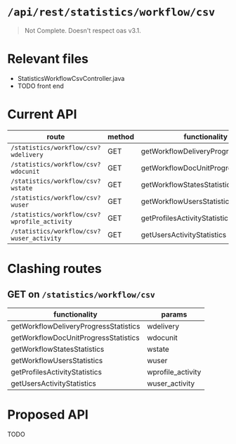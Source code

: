 # `/api/rest/statistics/workflow/csv`
> Not Complete.
> Doesn't respect oas v3.1.

# Relevant files
- StatisticsWorkflowCsvController.java
- TODO front end

# Current API
|route|method|functionality|
|-|-|-|
|`/statistics/workflow/csv?wdelivery`|GET|getWorkflowDeliveryProgressStatistics|
|`/statistics/workflow/csv?wdocunit`|GET|getWorkflowDocUnitProgressStatistics|
|`/statistics/workflow/csv?wstate`|GET|getWorkflowStatesStatistics|
|`/statistics/workflow/csv?wuser`|GET|getWorkflowUsersStatistics|
|`/statistics/workflow/csv?wprofile_activity`|GET|getProfilesActivityStatistics|
|`/statistics/workflow/csv?wuser_activity`|GET|getUsersActivityStatistics|

# Clashing routes

## GET on `/statistics/workflow/csv`
|functionality|params|
|-|-|
|getWorkflowDeliveryProgressStatistics|wdelivery|
|getWorkflowDocUnitProgressStatistics|wdocunit|
|getWorkflowStatesStatistics|wstate|
|getWorkflowUsersStatistics|wuser|
|getProfilesActivityStatistics|wprofile_activity|
|getUsersActivityStatistics|wuser_activity|

# Proposed API
TODO